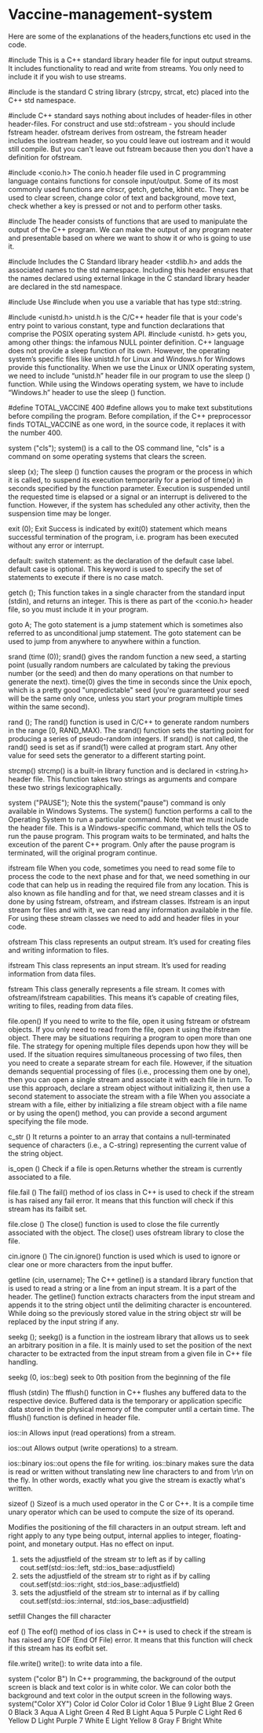 # Vaccine-management-system

Here are some of the explanations of the headers,functions etc used in the code.

#include <iostream>
This is a C++ standard library header file for input output streams. 
It includes functionality to read and write from streams. 
You only need to include it if you wish to use streams.

#include <cstring>
<cstring> is the standard C string library (strcpy, strcat, etc) placed into the C++ std namespace.

#include <fstream>
C++ standard says nothing about includes of header-files in other header-files. 
For construct and use std::ofstream - you should include fstream header.
ofstream derives from ostream, the fstream header includes the iostream header, so you could leave out iostream and it would still compile.
But you can't leave out fstream because then you don't have a definition for ofstream.

#include <conio.h>
The conio.h header file used in C programming language contains functions for console input/output. 
Some of its most commonly used functions are clrscr, getch, getche, kbhit etc. 
They can be used to clear screen, change color of text and background, move text, check whether a key is pressed or not and to perform other tasks.

#include <iomanip>
The header <iomanip> consists of functions that are used to manipulate the output of the C++ program.
We can make the output of any program neater and presentable based on where we want to show it or who is going to use it.

#include <cstdlib>
Includes the C Standard library header <stdlib.h> and adds the associated names to the std namespace.
Including this header ensures that the names declared using external linkage in the C standard library header are declared in the std namespace.

#include <string>
Use #include <string> when you use a variable that has type std::string.

#include <unistd.h>
unistd.h is the C/C++ header file that is your code's entry point to various constant, type and function declarations that comprise the POSIX operating system API.
#include <unistd. h> gets you, among other things: the infamous NULL pointer definition.
C++ language does not provide a sleep function of its own. However, the operating system’s specific files like unistd.h for Linux and Windows.h for Windows provide this functionality.
When we use the Linux or UNIX operating system, we need to include “unistd.h” header file in our program to use the sleep () function.
While using the Windows operating system, we have to include “Windows.h” header to use the sleep () function.

#define TOTAL_VACCINE 400
#define allows you to make text substitutions before compiling the program.
Before compilation, if the C++ preprocessor finds TOTAL_VACCINE as one word, in the source code, it replaces it with the number 400.

system ("cls");
system() is a call to the OS command line, "cls" is a command on some operating systems that clears the screen.

sleep (x);
The sleep () function causes the program or the process in which it is called, to suspend its execution temporarily for a period of time(x) in seconds specified by the function parameter. 
Execution is suspended until the requested time is elapsed or a signal or an interrupt is delivered to the function.
However, if the system has scheduled any other activity, then the suspension time may be longer.

exit (0);
Exit Success is indicated by exit(0) statement which means successful termination of the program, i.e. program has been executed without any error or interrupt.

default:
switch statement: as the declaration of the default case label.
default case is optional.
This keyword is used to specify the set of statements to execute if there is no case match.

getch ();
This function takes in a single character from the standard input (stdin), and returns an integer.
This is there as part of the <conio.h> header file, so you must include it in your program.

goto A;
The goto statement is a jump statement which is sometimes also referred to as unconditional jump statement. 
The goto statement can be used to jump from anywhere to anywhere within a function.

srand (time (0));
srand() gives the random function a new seed, a starting point (usually random numbers are calculated by taking the previous number (or the seed) and then do many operations on that number to generate the next).
time(0) gives the time in seconds since the Unix epoch, which is a pretty good "unpredictable" seed (you're guaranteed your seed will be the same only once, unless you start your program multiple times within the same second).

rand ();
The rand() function is used in C/C++ to generate random numbers in the range [0, RAND_MAX). 
The srand() function sets the starting point for producing a series of pseudo-random integers. 
If srand() is not called, the rand() seed is set as if srand(1) were called at program start. 
Any other value for seed sets the generator to a different starting point. 

strcmp()
strcmp() is a built-in library function and is declared in <string.h> header file. 
This function takes two strings as arguments and compare these two strings lexicographically.

system ("PAUSE");
Note this the system("pause") command is only available in Windows Systems.
The system() function performs a call to the Operating System to run a particular command.
Note that we must include the <cstdlib> header file.
This is a Windows-specific command, which tells the OS to run the pause program.
This program waits to be terminated, and halts the exceution of the parent C++ program. 
Only after the pause program is terminated, will the original program continue.

ifstream file
When you code, sometimes you need to read some file to process the code to the next phase and for that, we need something in our code that can help us in reading the required file from any location. 
This is also known as file handling and for that, we need stream classes and it is done by using fstream, ofstream, and ifstream classes. 
Ifstream is an input stream for files and with it, we can read any information available in the file. 
For using these stream classes we need to add <iostream> and <fstream> header files in your code.

ofstream 
This class represents an output stream. 
It’s used for creating files and writing information to files.

ifstream 
This class represents an input stream. 
It’s used for reading information from data files.

fstream
This class generally represents a file stream. 
It comes with ofstream/ifstream capabilities. 
This means it’s capable of creating files, writing to files, reading from data files.

file.open()
If you need to write to the file, open it using fstream or ofstream objects. 
If you only need to read from the file, open it using the ifstream object.
There may be situations requiring a program to open more than one file. 
The strategy for opening multiple files depends upon how they will be used. 
If the situation requires simultaneous processing of two files, then you need to create a separate stream for each file. 
However, if the situation demands sequential processing of files (i.e., processing them one by one), then you can open a single stream and associate it with each file in turn. 
To use this approach, declare a stream object without initializing it, then use a second statement to associate the stream with a file
When you associate a stream with a file, either by initializing a file stream object with a file name or by using the open() method, you can provide a second argument specifying the file mode.

c_str ()
It returns a pointer to an array that contains a null-terminated sequence of characters (i.e., a C-string) representing the current value of the string object.

is_open ()
Check if a file is open.Returns whether the stream is currently associated to a file.

file.fail ()
The fail() method of ios class in C++ is used to check if the stream is has raised any fail error. 
It means that this function will check if this stream has its failbit set.

file.close ()
The close() function is used to close the file currently associated with the object. 
The close() uses ofstream library to close the file.

cin.ignore ()
The cin.ignore() function is used which is used to ignore or clear one or more characters from the input buffer.

getline (cin, username);
The C++ getline() is a standard library function that is used to read a string or a line from an input stream. 
It is a part of the <string> header. The getline() function extracts characters from the input stream and appends it to the string object until the delimiting character is encountered. 
While doing so the previously stored value in the string object str will be replaced by the input string if any.

seekg ();
seekg() is a function in the iostream library that allows us to seek an arbitrary position in a file. 
It is mainly used to set the position of the next character to be extracted from the input stream from a given file in C++ file handling.

seekg (0, ios::beg)
seek to 0th position from the beginning of the file

fflush (stdin)
The fflush() function in C++ flushes any buffered data to the respective device.
Buffered data is the temporary or application specific data stored in the physical memory of the computer until a certain time.
The fflush() function is defined in <cstdio> header file.

ios::in 
Allows input (read operations) from a stream.

ios::out 
Allows output (write operations) to a stream.

ios::binary
ios::out opens the file for writing.
ios::binary makes sure the data is read or written without translating new line characters to and from \r\n on the fly. 
In other words, exactly what you give the stream is exactly what's written.

sizeof ()
Sizeof is a much used operator in the C or C++. 
It is a compile time unary operator which can be used to compute the size of its operand.

Modifies the positioning of the fill characters in an output stream. left and right apply to any type being output, internal applies to integer, floating-point, and monetary output. Has no effect on input.
1) sets the adjustfield of the stream str to left as if by calling cout.setf(std::ios::left, std::ios_base::adjustfield)
2) sets the adjustfield of the stream str to right as if by calling cout.setf(std::ios::right, std::ios_base::adjustfield)
3) sets the adjustfield of the stream str to internal as if by calling cout.setf(std::ios::internal, std::ios_base::adjustfield)

setfill
Changes the fill character

eof ()
The eof() method of ios class in C++ is used to check if the stream is has raised any EOF (End Of File) error. 
It means that this function will check if this stream has its eofbit set.

file.write()
write(): to write data into a file.

system ("color B")
In C++ programming, the background of the output screen is black and text color is in white color. 
We can color both the background and text color in the output screen in the following ways.
system("Color XY")
Color id		Color	  Color id	  Color
1		         Blue	   9	        Light Blue
2		         Green	 0	        Black
3		         Aqua	   A	        Light Green
4		         Red	   B	        Light Aqua
5		         Purple	 C	        Light Red
6		         Yellow	 D	        Light Purple
7		         White	 E	        Light Yellow
8		         Gray 	 F	        Bright White

